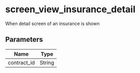 # screen_view_insurance_detail
When detail screen of an insurance is shown

## Parameters

| Name      | Type |
| ----------- | ----------- |
| contract_id      | String       |

